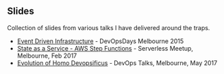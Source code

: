 ## Slides

Collection of slides from various talks I have delivered around the traps.

- [Event Driven Infrastructure](https://shivaman.github.io/event-driven-infrastructure.html#/) - DevOpsDays Melbourne 2015
- [State as a Service - AWS Step Functions](https://shivaman.github.io/state-as-a-service-serverlessmeetup-melbourne-feb2017.html) - Serverless Meetup, Melbourne, Feb 2017
- [Evolution of Homo Devopsificus](https://shivaman.github.io/evolution-of-homo-devopsificus.html#/) - DevOps Talks, Melbourne, May 2017
